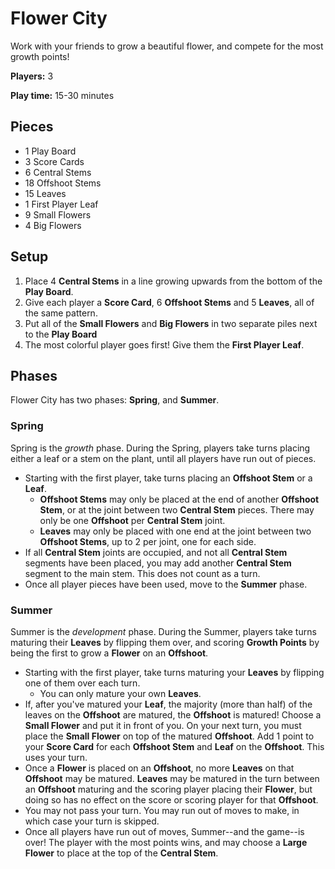 # Flower City

Work with your friends to grow a beautiful flower, and compete for the most growth points!

**Players:** 3

**Play time:** 15-30 minutes

## Pieces

* 1 Play Board
* 3 Score Cards
* 6 Central Stems
* 18 Offshoot Stems
* 15 Leaves
* 1 First Player Leaf
* 9 Small Flowers
* 4 Big Flowers

## Setup

1. Place 4 **Central Stems** in a line growing upwards from the bottom of the **Play Board**.
2. Give each player a **Score Card**, 6 **Offshoot Stems** and 5 **Leaves**, all of the same pattern.
3. Put all of the **Small Flowers** and **Big Flowers** in two separate piles next to the **Play Board**
3. The most colorful player goes first! Give them the **First Player Leaf**.

## Phases

Flower City has two phases: **Spring**, and **Summer**.

### Spring
Spring is the _growth_ phase. During the Spring, players take turns placing either a leaf or a stem on the plant, until all players have run out of pieces.

* Starting with the first player, take turns placing an **Offshoot Stem** or a **Leaf**.
	* **Offshoot Stems** may only be placed at the end of another **Offshoot Stem**, or at the joint between two **Central Stem** pieces. There may only be one **Offshoot** per **Central Stem** joint. 
	* **Leaves** may only be placed with one end at the joint between two **Offshoot Stems**, up to 2 per joint, one for each side.
* If all **Central Stem** joints are occupied, and not all **Central Stem** segments have been placed, you may add another **Central Stem** segment to the main stem. This does not count as a turn.
* Once all player pieces have been used, move to the **Summer** phase.


### Summer
Summer is the _development_ phase. During the Summer, players take turns maturing their **Leaves** by flipping them over, and scoring **Growth Points** by being the first to grow a **Flower** on an **Offshoot**.

* Starting with the first player, take turns maturing your **Leaves** by flipping one of them over each turn.
	* You can only mature your own **Leaves**.
* If, after you've matured your **Leaf**, the majority (more than half) of the leaves on the **Offshoot** are matured, the **Offshoot** is matured! Choose a **Small Flower** and put it in front of you. On your next turn, you must place the **Small Flower** on top of the matured **Offshoot**. Add 1 point to your **Score Card** for each **Offshoot Stem** and **Leaf** on the **Offshoot**. This uses your turn.
* Once a **Flower** is placed on an **Offshoot**, no more **Leaves** on that **Offshoot** may be matured. **Leaves** may be matured in the turn between an **Offshoot** maturing and the scoring player placing their **Flower**, but doing so has no effect on the score or scoring player for that **Offshoot**.
* You may not pass your turn. You may run out of moves to make, in which case your turn is skipped.
* Once all players have run out of moves, Summer--and the game--is over! The player with the most points wins, and may choose a **Large Flower** to place at the top of the **Central Stem**.
